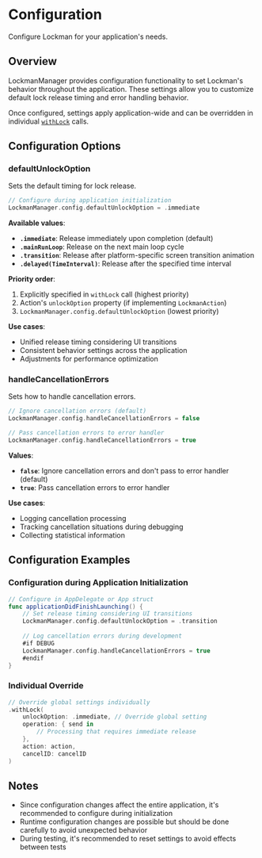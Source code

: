 # Configuration

Configure Lockman for your application's needs.

## Overview

LockmanManager provides configuration functionality to set Lockman's behavior throughout the application. These settings allow you to customize default lock release timing and error handling behavior.

Once configured, settings apply application-wide and can be overridden in individual [`withLock`](<doc:Lock>) calls.

## Configuration Options

### defaultUnlockOption

Sets the default timing for lock release.

```swift
// Configure during application initialization
LockmanManager.config.defaultUnlockOption = .immediate
```

**Available values**:
- **`.immediate`**: Release immediately upon completion (default)
- **`.mainRunLoop`**: Release on the next main loop cycle
- **`.transition`**: Release after platform-specific screen transition animation
- **`.delayed(TimeInterval)`**: Release after the specified time interval

**Priority order**:
1. Explicitly specified in `withLock` call (highest priority)
2. Action's `unlockOption` property (if implementing `LockmanAction`)
3. `LockmanManager.config.defaultUnlockOption` (lowest priority)

**Use cases**:
- Unified release timing considering UI transitions
- Consistent behavior settings across the application
- Adjustments for performance optimization

### handleCancellationErrors

Sets how to handle cancellation errors.

```swift
// Ignore cancellation errors (default)
LockmanManager.config.handleCancellationErrors = false

// Pass cancellation errors to error handler
LockmanManager.config.handleCancellationErrors = true
```

**Values**:
- **`false`**: Ignore cancellation errors and don't pass to error handler (default)
- **`true`**: Pass cancellation errors to error handler

**Use cases**:
- Logging cancellation processing
- Tracking cancellation situations during debugging
- Collecting statistical information

## Configuration Examples

### Configuration during Application Initialization

```swift
// Configure in AppDelegate or App struct
func applicationDidFinishLaunching() {
    // Set release timing considering UI transitions
    LockmanManager.config.defaultUnlockOption = .transition
    
    // Log cancellation errors during development
    #if DEBUG
    LockmanManager.config.handleCancellationErrors = true
    #endif
}
```

### Individual Override

```swift
// Override global settings individually
.withLock(
    unlockOption: .immediate, // Override global setting
    operation: { send in
        // Processing that requires immediate release
    },
    action: action,
    cancelID: cancelID
)
```

## Notes

- Since configuration changes affect the entire application, it's recommended to configure during initialization
- Runtime configuration changes are possible but should be done carefully to avoid unexpected behavior
- During testing, it's recommended to reset settings to avoid effects between tests

